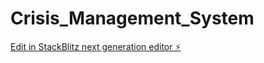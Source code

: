 # Crisis_Management_System

[Edit in StackBlitz next generation editor ⚡️](https://stackblitz.com/~/github.com/harisha86/Crisis_Management_System)